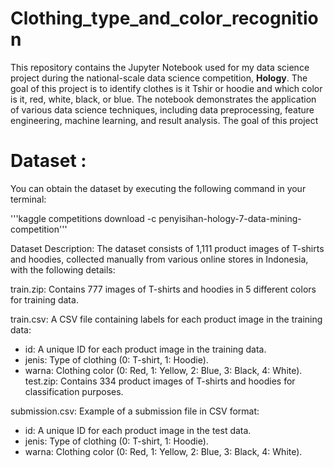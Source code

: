 # Clothing_type_and_color_recognition
This repository contains the Jupyter Notebook used for my data science project during the national-scale data science competition, **Hology**. The goal of this project is to identify clothes is it Tshir or hoodie and which color is it, red, white, black, or blue. The notebook demonstrates the application of various data science techniques, including data preprocessing, feature engineering, machine learning, and result analysis. The goal of this project

# Dataset :
You can obtain the dataset by executing the following command in your terminal:

'''kaggle competitions download -c penyisihan-hology-7-data-mining-competition'''

Dataset Description:
The dataset consists of 1,111 product images of T-shirts and hoodies, collected manually from various online stores in Indonesia, with the following details:

train.zip: Contains 777 images of T-shirts and hoodies in 5 different colors for training data.

train.csv: A CSV file containing labels for each product image in the training data:

- id: A unique ID for each product image in the training data.
- jenis: Type of clothing (0: T-shirt, 1: Hoodie).
- warna: Clothing color (0: Red, 1: Yellow, 2: Blue, 3: Black, 4: White).
test.zip: Contains 334 product images of T-shirts and hoodies for classification purposes.

submission.csv: Example of a submission file in CSV format:

- id: A unique ID for each product image in the test data.
- jenis: Type of clothing (0: T-shirt, 1: Hoodie).
- warna: Clothing color (0: Red, 1: Yellow, 2: Blue, 3: Black, 4: White).
